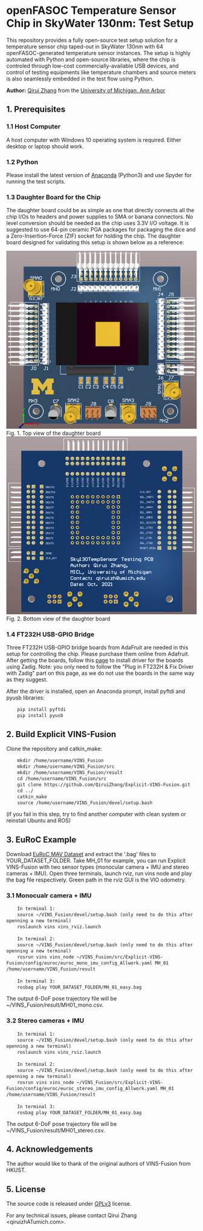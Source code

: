 # openFASOC Temperature Sensor Chip in SkyWater 130nm: Test Setup

This repository provides a fully open-source test setup solution for a temperature sensor chip taped-out in SkyWater 130nm with 64 openFASOC-generated temperature sensor instances. The setup is highly automated with Python and open-source libraries, where the chip is controled through low-cost commercially-available USB devices, and control of testing equipments like temperature chambers and source meters is also seamlessly embedded in the test flow using Python. 

**Author:** [Qirui Zhang](https://www.linkedin.com/in/cary-qirui-zhang/) from the [University of Michigan, Ann Arbor](https://micl.engin.umich.edu/)

## 1. Prerequisites
### 1.1 **Host Computer**
A host computer with Windows 10 operating system is required. Either desktop or laptop should work.

### 1.2 **Python**
Please install the latest version of [Anaconda](https://www.anaconda.com/products/individual) (Python3) and use Spyder for running the test scripts.

### 1.3 **Daughter Board for the Chip**
The daughter board could be as simple as one that directly connects all the chip I/Os to headers and power supplies to SMA or banana connectors. No level conversion should be needed as the chip uses 3.3V I/O voltage. It is suggested to use 64-pin ceramic PGA packages for packaging the dice and a Zero-Insertion-Force (ZIF) socket for holding the chip. The daughter board designed for validating this setup is shown below as a reference:

<img src="PCBtop.png" width="600">
Fig. 1. Top view of the daughter board

<img src="PCBbot.png" width="600">
Fig. 2. Bottom view of the daughter board

### 1.4 **FT232H USB-GPIO Bridge**
Three FT232H USB-GPIO bridge boards from AdaFruit are needed in this setup for controlling the chip. Please purchase them online from Adafruit. After getting the boards, follow this [page](https://learn.adafruit.com/circuitpython-on-any-computer-with-ft232h/windows) to install driver for the boards using Zadig. Note: you only need to follow the "Plug in FT232H & Fix Driver with Zadig" part on this page, as we do not use the boards in the same way as they suggest.

After the driver is installed, open an Anaconda prompt, install pyftdi and pyusb libraries:
```
    pip install pyftdi
    pip install pyusb
```



## 2. Build Explicit VINS-Fusion
Clone the repository and catkin_make:
```
    mkdir /home/username/VINS_Fusion
    mkdir /home/username/VINS_Fusion/src
    mkdir /home/username/VINS_Fusion/result
    cd /home/username/VINS_Fusion/src
    git clone https://github.com/QiruiZhang/Explicit-VINS-Fusion.git
    cd ../
    catkin_make
    source /home/username/VINS_Fusion/devel/setup.bash
```
(if you fail in this step, try to find another computer with clean system or reinstall Ubuntu and ROS)

## 3. EuRoC Example
Download [EuRoC MAV Dataset](http://projects.asl.ethz.ch/datasets/doku.php?id=kmavvisualinertialdatasets) and extract the '.bag' files to YOUR_DATASET_FOLDER. Take MH_01 for example, you can run Explicit VINS-Fusion with two sensor types (monocular camera + IMU and stereo cameras + IMU). 
Open three terminals, launch rviz, run vins node and play the bag file respectively. Green path in the rviz GUI is the VIO odometry.

### 3.1 Monocualr camera + IMU

```
    In terminal 1:
    source ~/VINS_Fusion/devel/setup.bash (only need to do this after openning a new terminal)
    roslaunch vins vins_rviz.launch
    
    In terminal 2: 
    source ~/VINS_Fusion/devel/setup.bash (only need to do this after openning a new terminal)
    rosrun vins vins_node ~/VINS_Fusion/src/Explicit-VINS-Fusion/config/euroc/euroc_mono_imu_config_Allwork.yaml MH_01 /home/username/VINS_Fusion/result
    
    In terminal 3:
    rosbag play YOUR_DATASET_FOLDER/MH_01_easy.bag
```

The output 6-DoF pose trajectory file will be ~/VINS_Fusion/result/MH01_mono.csv.

### 3.2 Stereo cameras + IMU

```
    In terminal 1:
    source ~/VINS_Fusion/devel/setup.bash (only need to do this after openning a new terminal)
    roslaunch vins vins_rviz.launch
    
    In terminal 2: 
    source ~/VINS_Fusion/devel/setup.bash (only need to do this after openning a new terminal)
    rosrun vins vins_node ~/VINS_Fusion/src/Explicit-VINS-Fusion/config/euroc/euroc_stereo_imu_config_Allwork.yaml MH_01 /home/username/VINS_Fusion/result
    
    In terminal 3:
    rosbag play YOUR_DATASET_FOLDER/MH_01_easy.bag
```

The output 6-DoF pose trajectory file will be ~/VINS_Fusion/result/MH01_stereo.csv.

## 4. Acknowledgements
The author would like to thank of the original authors of VINS-Fusion from HKUST.

## 5. License
The source code is released under [GPLv3](http://www.gnu.org/licenses/) license.

For any technical issues, please contact Qirui Zhang <qiruizhATumich.com>.
